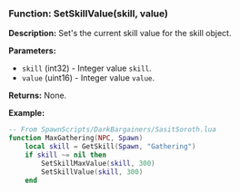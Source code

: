### Function: SetSkillValue(skill, value)

**Description:**
Set's the current skill value for the skill object.

**Parameters:**
- `skill` (int32) - Integer value `skill`.
- `value` (uint16) - Integer value `value`.

**Returns:** None.

**Example:**

```lua
-- From SpawnScripts/DarkBargainers/SasitSoroth.lua
function MaxGathering(NPC, Spawn)
	local skill = GetSkill(Spawn, "Gathering")
    if skill ~= nil then
        SetSkillMaxValue(skill, 300)
        SetSkillValue(skill, 300)
    end
```
